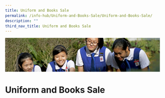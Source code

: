 ```yaml
---
title: Uniform and Books Sale
permalink: /info-hub/Uniform-and-Books-Sale/Uniform-and-Books-Sale/
description: ""
third_nav_title: Uniform and Books Sale
---
```

![](/images/Learning-@-St-Nicks_v2.jpg)

Uniform and Books Sale
======================